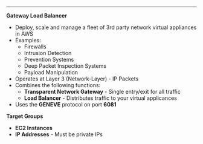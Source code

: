 ****
**Gateway Load Balancer**

* Deploy, scale and manage a fleet of 3rd party network virtual appliances in AWS
* Examples: 
  * Firewalls
  * Intrusion Detection
  * Prevention Systems
  * Deep Packet Inspection Systems
  * Payload Manipulation
* Operates at Layer 3 (Network-Layer) - IP Packets
* Combines the following functions:
  * **Transparent Network Gateway** - Single entry/exit for all traffic
  * **Load Balancer** - Distributes traffic to your virtual applicances
* Uses the **GENEVE** protocol on port **6081**

**Target Groups**

* **EC2 Instances**
* **IP Addresses** - Must be private IPs